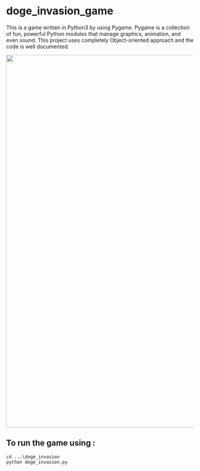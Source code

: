 # doge_invasion_game

This is a game written in Python3 by using Pygame. Pygame is a collection of fun, powerful Python modules that manage graphics, animation, and even sound. This project uses completely Object-oriented approach and the code is well documented.

<img src="https://github.com/Vida42/doge_invasion_game/DEMO.PNG" width=1000>

## To run the game using :  

```
cd ...\doge_invasion                                           
python doge_invasion.py
```
